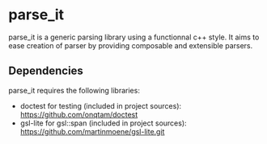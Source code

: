# parse_it

parse_it is a generic parsing library using a functionnal c++ style. It aims to ease creation of parser by providing composable and extensible parsers.

## Dependencies

parse_it requires the following libraries:

* doctest for testing (included in project sources): https://github.com/onqtam/doctest
* gsl-lite for gsl::span (included in project sources): https://github.com/martinmoene/gsl-lite.git